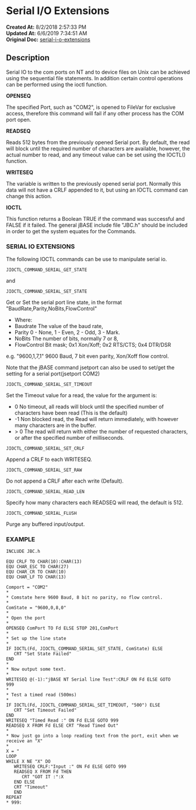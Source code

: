 # Serial I/O Extensions

**Created At:** 8/2/2018 2:57:33 PM  
**Updated At:** 6/6/2019 7:34:51 AM  
**Original Doc:** [serial-i-o-extensions](https://docs.jbase.com/36868-jbase-basic/serial-i-o-extensions)  


## Description 

Serial IO to the com ports on NT and to device files on Unix can be achieved using the sequential file statements. In addition certain control operations can be performed using the ioctl function.

**OPENSEQ**

The specified Port, such as "COM2", is opened to FileVar for exclusive access, therefore this command will fail if any other process has the COM port open.

**READSEQ**

Reads 512 bytes from the previously opened Serial port. By default, the read will block until the required number of characters are available, however, the actual number to read, and any timeout value can be set using the IOCTL() function.

**WRITESEQ**

The variable is written to the previously opened serial port. Normally this data will not have a CRLF appended to it, but using an IOCTL command can change this action.

**IOCTL**

This function returns a Boolean TRUE if the command was successful and FALSE if it failed. The general jBASE include file "JBC.h" should be included in order to get the system equates for the Commands.



### SERIAL IO EXTENSIONS

The following IOCTL commands can be use to manipulate serial io.

```
JIOCTL_COMMAND_SERIAL_GET_STATE
```

and

```
JIOCTL_COMMAND_SERIAL_SET_STATE
```

Get or Set the serial port line state, in the format "BaudRate,Parity,NoBits,FlowControl"

- Where:
- Baudrate The value of the baud rate,
- Parity 0 - None, 1 - Even, 2 - Odd, 3 - Mark.
- NoBits The number of bits, normally 7 or 8,
- FlowControl Bit mask; 0x1 Xon/Xoff; 0x2 RTS/CTS; 0x4 DTR/DSR


e.g. "9600,1,7,1" 9600 Baud, 7 bit even parity, Xon/Xoff flow control.

Note that the jBASE command jsetport can also be used to set/get the setting for a serial port(jsetport COM2)



```
JIOCTL_COMMAND_SERIAL_SET_TIMEOUT
```

Set the Timeout value for a read, the value for the argument is:

- 0 No timeout, all reads will block until the specified number of characters have been read (This is the default)
- -1 Non blocked read, the Read will return immediately, with however many characters are in the buffer.
- &gt; 0 The read will return with either the number of requested characters, or after the specified number of milliseconds.




```
JIOCTL_COMMAND_SERIAL_SET_CRLF
```

Append a CRLF to each WRITESEQ.



```
JIOCTL_COMMAND_SERIAL_SET_RAW
```

Do not append a CRLF after each write (Default).



```
JIOCTL_COMMAND_SERIAL_READ_LEN
```

Specify how many characters each READSEQ will read, the default is 512.



```
JIOCTL_COMMAND_SERIAL_FLUSH
```

Purge any buffered input/output.



### EXAMPLE

```
INCLUDE JBC.h

EQU CRLF TO CHAR(10):CHAR(13)
EQU CHAR_ESC TO CHAR(27)
EQU CHAR_CR TO CHAR(10)
EQU CHAR_LF TO CHAR(13)

Comport = "COM2"
*
* Comstate here 9600 Baud, 8 bit no parity, no flow control.
*
ComState = "9600,0,8,0"
*
* Open the port
*
OPENSEQ ComPort TO Fd ELSE STOP 201,ComPort
*
* Set up the line state
*
IF IOCTL(Fd, JIOCTL_COMMAND_SERIAL_SET_STATE, ComState) ELSE
   CRT "Set State Failed"
END
*
* Now output some text.
*
WRITESEQ @(-1):"jBASE NT Serial line Test":CRLF ON Fd ELSE GOTO
999
*
* Test a timed read (500ms)
*
IF IOCTL(Fd, JIOCTL_COMMAND_SERIAL_SET_TIMEOUT, "500") ELSE
   CRT "Set Timeout Failed"
END
WRITESEQ "Timed Read :" ON Fd ELSE GOTO 999
READSEQ X FROM Fd ELSE CRT "Read Timed Out"
*
* Now just go into a loop reading text from the port, exit when we
receive an "X"
*
X = "
LOOP
WHILE X NE "X" DO
   WRITESEQ CRLF:"Input :" ON Fd ELSE GOTO 999
   READSEQ X FROM Fd THEN
      CRT "GOT IT :":X
   END ELSE
   CRT "Timeout"
   END
REPEAT
* 999:
```
